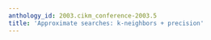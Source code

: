 ```yaml
---
anthology_id: 2003.cikm_conference-2003.5
title: 'Approximate searches: k-neighbors + precision'
---
```

